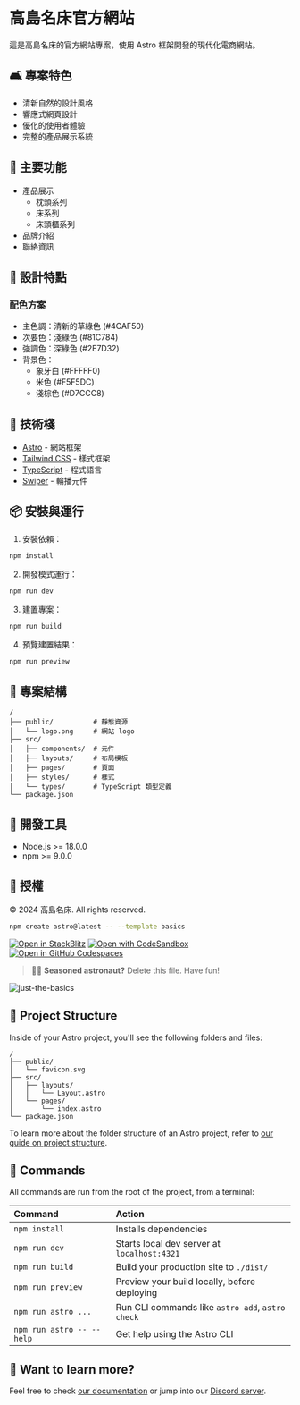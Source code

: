 # 高島名床官方網站

這是高島名床的官方網站專案，使用 Astro 框架開發的現代化電商網站。

## 🛋 專案特色

- 清新自然的設計風格
- 響應式網頁設計
- 優化的使用者體驗
- 完整的產品展示系統

## 🎯 主要功能

- 產品展示
  - 枕頭系列
  - 床系列
  - 床頭櫃系列
- 品牌介紹
- 聯絡資訊

## 🎨 設計特點

### 配色方案
- 主色調：清新的草綠色 (#4CAF50)
- 次要色：淺綠色 (#81C784)
- 強調色：深綠色 (#2E7D32)
- 背景色：
  - 象牙白 (#FFFFF0)
  - 米色 (#F5F5DC)
  - 淺棕色 (#D7CCC8)

## 🚀 技術棧

- [Astro](https://astro.build/) - 網站框架
- [Tailwind CSS](https://tailwindcss.com/) - 樣式框架
- [TypeScript](https://www.typescriptlang.org/) - 程式語言
- [Swiper](https://swiperjs.com/) - 輪播元件

## 📦 安裝與運行

1. 安裝依賴：
```bash
npm install
```

2. 開發模式運行：
```bash
npm run dev
```

3. 建置專案：
```bash
npm run build
```

4. 預覽建置結果：
```bash
npm run preview
```

## 📁 專案結構

```
/
├── public/          # 靜態資源
│   └── logo.png     # 網站 logo
├── src/
│   ├── components/  # 元件
│   ├── layouts/     # 布局模板
│   ├── pages/       # 頁面
│   ├── styles/      # 樣式
│   └── types/       # TypeScript 類型定義
└── package.json
```

## 🔧 開發工具

- Node.js >= 18.0.0
- npm >= 9.0.0

## 📝 授權

© 2024 高島名床. All rights reserved.

```sh
npm create astro@latest -- --template basics
```

[![Open in StackBlitz](https://developer.stackblitz.com/img/open_in_stackblitz.svg)](https://stackblitz.com/github/withastro/astro/tree/latest/examples/basics)
[![Open with CodeSandbox](https://assets.codesandbox.io/github/button-edit-lime.svg)](https://codesandbox.io/p/sandbox/github/withastro/astro/tree/latest/examples/basics)
[![Open in GitHub Codespaces](https://github.com/codespaces/badge.svg)](https://codespaces.new/withastro/astro?devcontainer_path=.devcontainer/basics/devcontainer.json)

> 🧑‍🚀 **Seasoned astronaut?** Delete this file. Have fun!

![just-the-basics](https://github.com/withastro/astro/assets/2244813/a0a5533c-a856-4198-8470-2d67b1d7c554)

## 🚀 Project Structure

Inside of your Astro project, you'll see the following folders and files:

```text
/
├── public/
│   └── favicon.svg
├── src/
│   ├── layouts/
│   │   └── Layout.astro
│   └── pages/
│       └── index.astro
└── package.json
```

To learn more about the folder structure of an Astro project, refer to [our guide on project structure](https://docs.astro.build/en/basics/project-structure/).

## 🧞 Commands

All commands are run from the root of the project, from a terminal:

| Command                   | Action                                           |
| :------------------------ | :----------------------------------------------- |
| `npm install`             | Installs dependencies                            |
| `npm run dev`             | Starts local dev server at `localhost:4321`      |
| `npm run build`           | Build your production site to `./dist/`          |
| `npm run preview`         | Preview your build locally, before deploying     |
| `npm run astro ...`       | Run CLI commands like `astro add`, `astro check` |
| `npm run astro -- --help` | Get help using the Astro CLI                     |

## 👀 Want to learn more?

Feel free to check [our documentation](https://docs.astro.build) or jump into our [Discord server](https://astro.build/chat).
